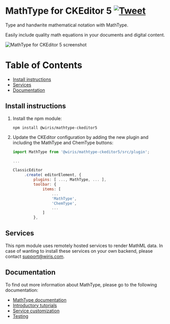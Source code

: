 MathType for CKEditor 5 [![Tweet](https://img.shields.io/twitter/url/http/shields.io.svg?style=social)](https://twitter.com/wirismath)
===

Type and handwrite mathematical notation with MathType.

Easily include quality math equations in your documents and digital content.

![MathType for CKEditor 5 screenshot](http://www.wiris.com/portal/themes/wiris_com/img/others/ckeditor_plugin_npm.png)

# Table of Contents

- [Install instructions](#install-instructions)
- [Services](#services)
- [Documentation](#documentation)

## Install instructions

1. Install the npm module:

   ```
   npm install @wiris/mathtype-ckeditor5
   ```

2. Update the CKEditor configuration by adding the new plugin and including the MathType and ChemType buttons:

   ```js
   import MathType from '@wiris/mathtype-ckeditor5/src/plugin';

   ...

   ClassicEditor
        .create( editorElement, {
            plugins: [ ..., MathType, ... ],
            toolbar: {
                items: [
                    ...
                    'MathType',
                    'ChemType',
                    ...
                ]
            },
   ```

## Services

This npm module uses remotely hosted services to render MathML data. In case of wanting to install these services on your own backend, please contact <support@wiris.com>.

[comment]: <> (TODO: fill this section when the documentation is ready)

## Documentation

To find out more information about MathType, please go to the following documentation:

[comment]: <> (TODO: link to install instructions)
* [MathType documentation](http://docs.wiris.com/en/mathtype/mathtype_web/start)
* [Introductory tutorials](http://docs.wiris.com/en/mathtype/mathtype_web/intro_tutorials)
* [Service customization](http://docs.wiris.com/en/mathtype/mathtype_web/integrations/config-table)
* [Testing](http://docs.wiris.com/en/mathtype/mathtype_web/integrations/html/plugins-test)